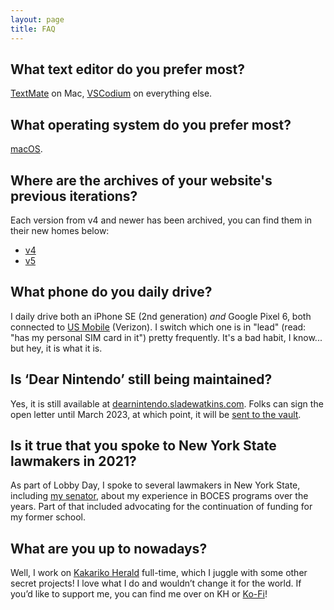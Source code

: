 ```yaml
---
layout: page
title: FAQ
---
```


## What text editor do you prefer most?
[TextMate](https://macromates.com/) on Mac, [VSCodium](https://vscodium.com/) on everything else.

## What operating system do you prefer most?
[macOS](https://www.apple.com/macos/).

## Where are the archives of your website's previous iterations?
Each version from v4 and newer has been archived, you can find them in their new homes below:
- [v4](https://www.oldsite.sladewatkins.com)
- [v5](https://vault.sladewatkins.com/v5/)

## What phone do you daily drive?
I daily drive both an iPhone SE (2nd generation) *and* Google Pixel 6, both connected to [US Mobile](https://www.usmobile.com) (Verizon). I switch which one is in "lead" (read: "has my personal SIM card in it") pretty frequently. It's a bad habit, I know... but hey, it is what it is.

## Is ‘Dear Nintendo’ still being maintained?
Yes, it is still available at [dearnintendo.sladewatkins.com](https://dearnintendo.sladewatkins.com). Folks can sign the open letter until March 2023, at which point, it will be [sent to the vault](https://vault.sladewatkins.com).

## Is it true that you spoke to New York State lawmakers in 2021?
As part of Lobby Day, I spoke to several lawmakers in New York State, including [my senator](https://www.nysenate.gov/senators/daphne-jordan), about my experience in BOCES programs over the years. Part of that included advocating for the continuation of funding for my former school.

## What are you up to nowadays?
Well, I work on [Kakariko Herald](https://www.kakarikoherald.com) full-time, which I juggle with some other secret projects! I love what I do and wouldn’t change it for the world. If you’d like to support me, you can find me over on KH or [Ko-Fi](https://ko-fi.com/sladewatkins)!